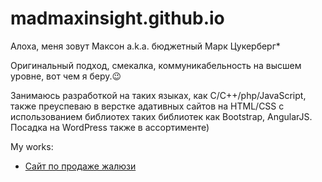 # madmaxinsight.github.io

Алоха, меня зовут Максон a.k.a. бюджетный Марк Цукерберг*

Оригинальный подход, смекалка, коммуникабельность на высшем уровне, вот чем я беру.😉   

Занимаюсь разработкой на таких языках, как C/C++/php/JavaScript, также преуспеваю в верстке адативных сайтов на HTML/CSS с использованием библиотех таких библиотек как Bootstrap, AngularJS. Посадка на WordPress также в ассортименте) 
 
My works:
- [Сайт по продаже жалюзи](https://madmaxinsight.github.io/site/) 
